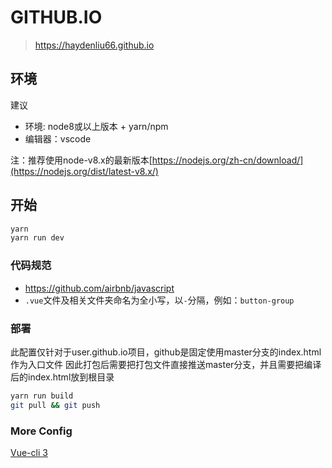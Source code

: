 # GITHUB.IO

> https://haydenliu66.github.io

## 环境
建议
- 环境: node8或以上版本 + yarn/npm
- 编辑器：vscode

注：推荐使用node-v8.x的最新版本[https://nodejs.org/zh-cn/download/](https://nodejs.org/dist/latest-v8.x/)

## 开始
```bash
yarn
yarn run dev
```

### 代码规范
- https://github.com/airbnb/javascript
- `.vue`文件及相关文件夹命名为全小写，以`-`分隔，例如：`button-group`

### 部署

此配置仅针对于user.github.io项目，github是固定使用master分支的index.html作为入口文件
因此打包后需要把打包文件直接推送master分支，并且需要把编译后的index.html放到根目录
```bash
yarn run build
git pull && git push
```

### More Config
[Vue-cli 3](https://cli.vuejs.org/)
